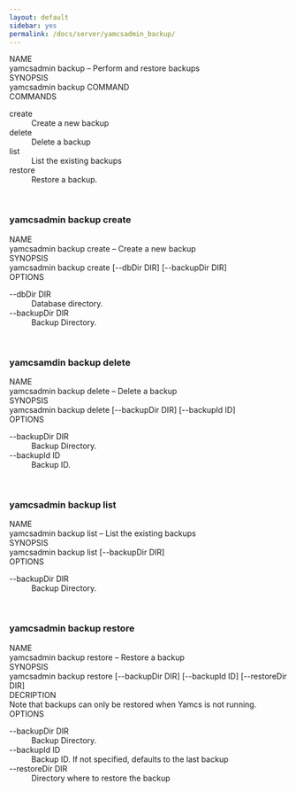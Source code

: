 ```yaml
---
layout: default
sidebar: yes
permalink: /docs/server/yamcsadmin_backup/
---
```


<div class="man-title">NAME</div>
<div class="man-section">
    yamcsadmin backup &ndash; Perform and restore backups
</div>

<div class="man-title">SYNOPSIS</div>
<div class="man-synopsis">
    yamcsadmin backup COMMAND
</div>

<div class="man-title">COMMANDS</div>
<div class="man-section">
    <dl>
        <dt class="args">create</dt>
        <dd>Create a new backup</dd>
        <dt class="args">delete</dt>
        <dd>Delete a backup</dd>
        <dt class="args">list</dt>
        <dd>List the existing backups</dd>
        <dt class="args">restore</dt>
        <dd>Restore a backup.</dd>
    </dl>
</div>

<p>&nbsp;</p>

### yamcsadmin backup create

<div class="man-title">NAME</div>
<div class="man-section">
    yamcsadmin backup create &ndash; Create a new backup
</div>

<div class="man-title">SYNOPSIS</div>
<div class="man-synopsis">
    yamcsadmin backup create [--dbDir DIR] [--backupDir DIR]
</div>

<div class="man-title">OPTIONS</div>
<div class="man-section">
    <dl>
        <dt class="arg">--dbDir DIR</dt>
        <dd>Database directory.</dd>
        <dt class="arg">--backupDir DIR</dt>
        <dd>Backup Directory.</dd>
    </dl>
</div>

<p>&nbsp;</p>

### yamcsamdin backup delete

<div class="man-title">NAME</div>
<div class="man-section">
    yamcsadmin backup delete &ndash; Delete a backup
</div>

<div class="man-title">SYNOPSIS</div>
<div class="man-synopsis">
    yamcsadmin backup delete [--backupDir DIR] [--backupId ID]
</div>

<div class="man-title">OPTIONS</div>
<div class="man-section">
    <dl>
        <dt class="arg">--backupDir DIR</dt>
        <dd>Backup Directory.</dd>
        <dt class="arg">--backupId ID</dt>
        <dd>Backup ID.</dd>
    </dl>
</div>

<p>&nbsp;</p>

### yamcsadmin backup list

<div class="man-title">NAME</div>
<div class="man-section">
    yamcsadmin backup list &ndash; List the existing backups
</div>

<div class="man-title">SYNOPSIS</div>
<div class="man-synopsis">
    yamcsadmin backup list [--backupDir DIR]
</div>

<div class="man-title">OPTIONS</div>
<div class="man-section">
    <dl>
        <dt class="arg">--backupDir DIR</dt>
        <dd>Backup Directory.</dd>
    </dl>
</div>

<p>&nbsp;</p>

### yamcsadmin backup restore

<div class="man-title">NAME</div>
<div class="man-section">
    yamcsadmin backup restore &ndash; Restore a backup
</div>

<div class="man-title">SYNOPSIS</div>
<div class="man-synopsis">
    yamcsadmin backup restore [--backupDir DIR] [--backupId ID] [--restoreDir DIR]
</div>

<div class="man-title">DECRIPTION</div>
<div class="man-section">
    Note that backups can only be restored when Yamcs is not running.
</div>

<div class="man-title">OPTIONS</div>
<div class="man-section">
    <dl>
        <dt class="arg">--backupDir DIR</dt>
        <dd>Backup Directory.</dd>
        <dt class="arg">--backupId ID</dt>
        <dd>Backup ID. If not specified, defaults to the last backup</dd>
        <dt class="arg">--restoreDir DIR</dt>
        <dd>Directory where to restore the backup</dd>
    </dl>
</div>
